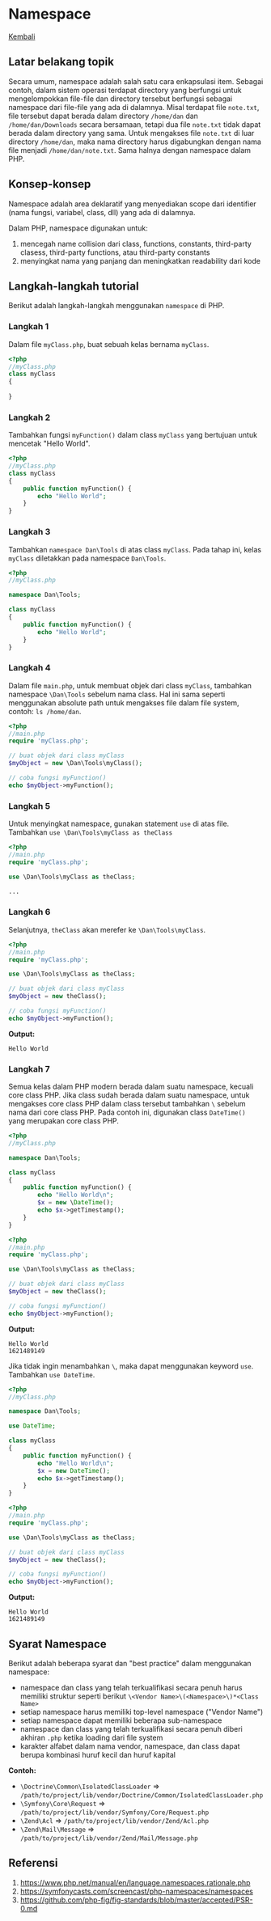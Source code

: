 # Namespace

[Kembali](readme.md)

## Latar belakang topik

Secara umum, namespace adalah salah satu cara enkapsulasi item. Sebagai contoh, dalam sistem operasi terdapat directory yang berfungsi untuk mengelompokkan file-file dan directory tersebut berfungsi sebagai namespace dari file-file yang ada di dalamnya. Misal terdapat file `note.txt`, file tersebut dapat berada dalam directory `/home/dan` dan `/home/dan/Downloads` secara bersamaan, tetapi dua file `note.txt` tidak dapat berada dalam directory yang sama. Untuk mengakses file `note.txt` di luar directory `/home/dan`, maka nama directory harus digabungkan dengan nama file menjadi `/home/dan/note.txt`. Sama halnya dengan namespace dalam PHP.

## Konsep-konsep

Namespace adalah area deklaratif yang menyediakan scope dari identifier (nama fungsi, variabel, class, dll) yang ada di dalamnya.

Dalam PHP, namespace digunakan untuk:
1. mencegah name collision dari class, functions, constants, third-party clasess, third-party functions, atau third-party constants
2. menyingkat nama yang panjang dan meningkatkan readability dari kode

## Langkah-langkah tutorial

Berikut adalah langkah-langkah menggunakan `namespace` di PHP.

### Langkah 1

Dalam file `myClass.php`, buat sebuah kelas bernama `myClass`.

```php
<?php
//myClass.php
class myClass
{
    
}
```

### Langkah 2

Tambahkan fungsi `myFunction()` dalam class `myClass` yang bertujuan untuk mencetak "Hello World".

```php
<?php
//myClass.php
class myClass
{
    public function myFunction() {
        echo "Hello World";
    }
}
```

### Langkah 3

Tambahkan `namespace Dan\Tools` di atas class `myClass`. Pada tahap ini, kelas `myClass` diletakkan pada namespace `Dan\Tools`.

```php
<?php
//myClass.php

namespace Dan\Tools;

class myClass
{
    public function myFunction() {
        echo "Hello World";
    }
}
```

### Langkah 4

Dalam file `main.php`, untuk membuat objek dari class `myClass`, tambahkan namespace `\Dan\Tools` sebelum nama class. Hal ini sama seperti menggunakan absolute path untuk mengakses file dalam file system, contoh: `ls /home/dan`.

```php
<?php
//main.php
require 'myClass.php';

// buat objek dari class myClass
$myObject = new \Dan\Tools\myClass();

// coba fungsi myFunction()
echo $myObject->myFunction();
```

### Langkah 5

Untuk menyingkat namespace, gunakan statement `use` di atas file. Tambahkan `use \Dan\Tools\myClass as theClass`

```php
<?php
//main.php
require 'myClass.php';

use \Dan\Tools\myClass as theClass;

...
```

### Langkah 6

Selanjutnya, `theClass` akan merefer ke `\Dan\Tools\myClass`.

```php
<?php
//main.php
require 'myClass.php';

use \Dan\Tools\myClass as theClass;

// buat objek dari class myClass
$myObject = new theClass();

// coba fungsi myFunction()
echo $myObject->myFunction();
```

**Output:**
```
Hello World
```

### Langkah 7

Semua kelas dalam PHP modern berada dalam suatu namespace, kecuali core class PHP. Jika class sudah berada dalam suatu namespace, untuk mengakses core class PHP dalam class tersebut tambahkan `\` sebelum nama dari core class PHP. Pada contoh ini, digunakan class `DateTime()` yang merupakan core class PHP.

```php
<?php
//myClass.php

namespace Dan\Tools;

class myClass
{
    public function myFunction() {
        echo "Hello World\n";
        $x = new \DateTime();
        echo $x->getTimestamp();
    }
}
```

```php
<?php
//main.php
require 'myClass.php';

use \Dan\Tools\myClass as theClass;

// buat objek dari class myClass
$myObject = new theClass();

// coba fungsi myFunction()
echo $myObject->myFunction();
```

**Output:**
```
Hello World
1621489149
```

Jika tidak ingin menambahkan `\`, maka dapat menggunakan keyword `use`. Tambahkan `use DateTime`.

```php
<?php
//myClass.php

namespace Dan\Tools;

use DateTime;

class myClass
{
    public function myFunction() {
        echo "Hello World\n";
        $x = new DateTime();
        echo $x->getTimestamp();
    }
}
```

```php
<?php
//main.php
require 'myClass.php';

use \Dan\Tools\myClass as theClass;

// buat objek dari class myClass
$myObject = new theClass();

// coba fungsi myFunction()
echo $myObject->myFunction();
```

**Output:**
```
Hello World
1621489149
```

## Syarat Namespace
Berikut adalah beberapa syarat dan "best practice" dalam menggunakan namespace:
* namespace dan class yang telah terkualifikasi secara penuh harus memiliki struktur seperti berikut `\<Vendor Name>\(<Namespace>\)*<Class Name>`
* setiap namespace harus memiliki top-level namespace ("Vendor Name")
* setiap namespace dapat memiliki beberapa sub-namespace
* namespace dan class yang telah terkualifikasi secara penuh diberi akhiran `.php` ketika loading dari file system
* karakter alfabet dalam nama vendor, namespace, dan class dapat berupa kombinasi huruf kecil dan huruf kapital

**Contoh:**

* `\Doctrine\Common\IsolatedClassLoader` => `/path/to/project/lib/vendor/Doctrine/Common/IsolatedClassLoader.php`
* `\Symfony\Core\Request` => `/path/to/project/lib/vendor/Symfony/Core/Request.php`
* `\Zend\Acl` => `/path/to/project/lib/vendor/Zend/Acl.php`
* `\Zend\Mail\Message` => `/path/to/project/lib/vendor/Zend/Mail/Message.php`

## Referensi
1. https://www.php.net/manual/en/language.namespaces.rationale.php
2. https://symfonycasts.com/screencast/php-namespaces/namespaces
3. https://github.com/php-fig/fig-standards/blob/master/accepted/PSR-0.md
